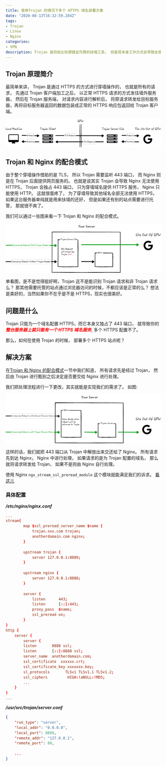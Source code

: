 ```yaml
---
title: 使用Trojan 的情况下多个 HTTPS 域名部署方案
date: "2020-08-13T16:32:59.284Z"
tags:
- Trojan
- Linux
- Nginx
categories: 
- VPN
description: Trojan 是目前比较便捷且可靠的扶墙工具， 但是其本身工作方式会导致在使用 Trojan 的同时， 多 HTTPS 域名部署会是一个小问题， 本文带你解决这个问题。
---
```


## Trojan 原理简介

最简单来讲， Trojan 是通过 HTTPS 的方式进行穿墙操作的， 也就是所有的请求， 先通过 Trojan 客户端加工之后， 以正常 HTTPS 请求的方式发往墙外服务器， 然后在 Trojan 服务端， 对请求内容进行解析后， 将原请求转发给目标服务器，再将目标服务器返回的数据包装成正常的 HTTPS 响应包返回给 Trojan 客户端。

![Trojan 数据流](TrojanDataFlow.png)

## Trojan 和 Nginx 的配合模式

由于整个穿墙操作借助的是 TLS， 所以 Trojan 需要监听 443 端口， 而 Nginx 则是在 Trojan 后面提供网页服务的。 也就是说其实 Trojan 会导致 Nginx 无法使用 HTTPS， Trojan 会独占 443 端口， 只为穿墙域名提供 HTTPS 服务， Nginx 只能使用 HTTP。 这就很蛋疼了， 为了穿墙导致其他域名全部无法使用 HTTPS， 如果这台服务器单纯就是用来扶墙的还好， 但是如果还有别的站点需要进行托管， 那就很不爽了。

我们可以通过一张图来看一下 Trojan 和 Nginx 的配合模式。

![Trojan-Nginx](trojan-nginx.png)

单看图，是不是觉得挺好啊，Trojan 这不是能识别 Trojan 请求和非 Trojan 请求么？ 那其他需要托管的站点通过浏览器访问的时候，不都应该是正常的么？ 想法是美好的，当然如果你不在乎是不是 HTTPS，现实也很美好。

## 问题是什么

Trojan 只能为一个域名配置 HTTPS，而它本身又独占了 443 端口， 就导致你的<font color='red'>***整台服务器上就只能有一个 HTTPS 域名服务***</font>, 多个 HTTPS 配置不了。

那么，如何在使用 Trojan 的时候， 部署多个 HTTPS 站点呢？

## 解决方案

在[Trojan 和 Nginx 的配合模式](#Trojan-和-Nginx-的配合模式)一节中我们知道， 所有请求先是经过 Trojan， 然后由 Trojan 进行甄别之后决定是否要交给 Nginx 进行处理。

我们把处理流程进行一下更改，其实就能是实现我们的需求了。 如图:

![Nginx In Front](nginxinfront.png)

这样的话，我们就把 443 端口从 Trojan 中解放出来交还给了 Nginx。 所有请求先到达 Nginx， Nginx 中进行处理， 如果请求的是为 Trojan 配置的域名， 那么就将请求转发给 Trojan， 如果不是则由 Nginx 自行处理。

使用 Nginx `ngx_stream_ssl_preread_module` 这个模块就能满足我们的诉求。 [看这儿](https://github.com/trojan-gfw/trojan/issues/131#issuecomment-535122993)

### 具体配置

***/etc/nginx/nginx.conf***

```conf
...
stream{
        map $ssl_preread_server_name $name {
            trojan.xxx.com trojan;
            anotherdomain.com nginx;
        }

        upstream trojan {
            server 127.0.0.1:8889;
        }

        upstream nginx {
            server 127.0.0.1:8888;
        }

        server {
            listen      443;
            listen      [::]:443;
            proxy_pass  $name;
            ssl_preread on;
        }
}
http {
    server {
        server {
        listen       8888 ssl;
        listen       [::]:8888 ssl;
        server_name  anotherdomain.com;
        ssl_certificate  xxxxxx.crt;
        ssl_certificate_key xxxxxxx.key;
        sl_protocols       TLSv1 TLSv1.1 TLSv1.2;
        ssl_ciphers         HIGH:!aNULL:!MD5;
        ...
    }
}
...
```

***/usr/src/trojan/server.conf***

```json
{
    "run_type": "server",
    "local_addr": "0.0.0.0",
    "local_port": 8889,
    "remote_addr": "127.0.0.1",
    "remote_port": 80,

    ...
}
```
